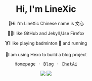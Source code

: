 <h1 align="center">Hi, I'm LineXic</h1>
<p align="center">
  👀Hi I'm LineXic Chinese name is 文心
</p>
<p align="center">
  🧑‍💻I like GitHub and Jekyll,Use Firefox
</p>
<p align="center">
  🏋️I like playing badminton 🏸 and running 
  </p>
<p align="center">
  🧘I am using Hexo to build a blog project
</p>
<p align="center">
  <samp>
    <a href="https://i.linexic.top">Homepage</a> ·
    <a href="https://linexic.top">Blog</a> ·
    <a href="https://chat.linexic.top">ChatAi</a> 
  </samp>
</p>

<div align="center">
  <img src="https://github-readme-stats.vercel.app/api?username=LineXic&count_private=true">
<img src="https://skillicons.dev/icons?i=vue,html,css,js,nodejs,npm,pnpm,cloudflare,vercel,astro,tailwind,git,github,powershell,vscode&perline=5">
</div>

